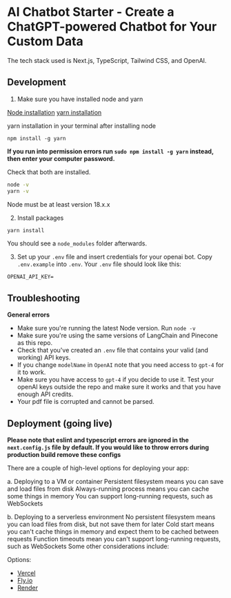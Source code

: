 # AI Chatbot Starter - Create a ChatGPT-powered Chatbot for Your Custom Data

The tech stack used is Next.js, TypeScript, Tailwind CSS, and OpenAI. 
## Development

1. Make sure you have installed node and yarn

[Node installation](https://nodejs.org/en/download)
[yarn installation](https://classic.yarnpkg.com/lang/en/docs/install/#mac-stable)

yarn installation in your terminal after installing node

`npm install -g yarn`

**If you run into permission errors run `sudo npm install -g yarn` instead, then enter your computer password.**

Check that both are installed.

```sh
node -v
yarn -v
```

Node must be at least version 18.x.x

2. Install packages

```sh
yarn install
```

You should see a `node_modules` folder afterwards.

3. Set up your `.env` file and insert credentials for your openai bot. Copy `.env.example` into `.env`. Your `.env` file should look like this:

```
OPENAI_API_KEY=

```

## Troubleshooting

**General errors**

- Make sure you're running the latest Node version. Run `node -v`
- Make sure you're using the same versions of LangChain and Pinecone as this repo.
- Check that you've created an `.env` file that contains your valid (and working) API keys.
- If you change `modelName` in `OpenAI` note that you need access to `gpt-4` for it to work.
- Make sure you have access to `gpt-4` if you decide to use it. Test your openAI keys outside the repo and make sure it works and that you have enough API credits.
- Your pdf file is corrupted and cannot be parsed.

## Deployment (going live)

**Please note that eslint and typescript errors are ignored in the `next.config.js` file by default. If you would like to throw errors during production build remove these configs**

There are a couple of high-level options for deploying your app:

a.
Deploying to a VM or container
Persistent filesystem means you can save and load files from disk
Always-running process means you can cache some things in memory
You can support long-running requests, such as WebSockets

b.
Deploying to a serverless environment
No persistent filesystem means you can load files from disk, but not save them for later
Cold start means you can't cache things in memory and expect them to be cached between requests
Function timeouts mean you can't support long-running requests, such as WebSockets
Some other considerations include:

Options:

- [Vercel](https://vercel.com/docs/concepts/deployments/overview)
- [Fly.io](https://fly.io/)
- [Render](https://render.com/docs/deploy-to-render)

